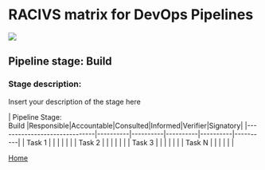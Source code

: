 # __RACIVS matrix for DevOps Pipelines__   

<img src="https://user-images.githubusercontent.com/10748736/112030685-6c81be80-8b32-11eb-94b8-c2c01b8f4581.png">

## __Pipeline stage:__  Build  
### __Stage description:__  
Insert your description of the stage here  

| Pipeline Stage:<br>Build  |Responsible|Accountable|Consulted|Informed|Verifier|Signatory|
|------------------------------|----------|----------|----------|----------|----------|
| Task 1                       |          |          |          |          |          |
| Task 2                       |          |          |          |          |          |
| Task 3                       |          |          |          |          |          |
| Task N                       |          |          |          |          |          |
  
  
[Home](../index.md)  
